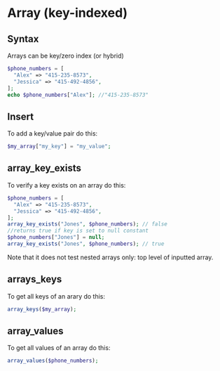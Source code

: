 # Array (key-indexed)

## Syntax

Arrays can be key/zero index (or hybrid) </br>
```php
$phone_numbers = [
  "Alex" => "415-235-8573",
  "Jessica" => "415-492-4856",
];
echo $phone_numbers["Alex"]; //"415-235-8573"
```

## Insert

To add a key/value pair do this: </br>
```php
$my_array["my_key"] = "my_value";
```

## array_key_exists

To verify a key exists on an array do this: </br>
```php 
$phone_numbers = [
  "Alex" => "415-235-8573",
  "Jessica" => "415-492-4856",
];
array_key_exists("Jones", $phone_numbers); // false
//returns true if key is set to null constant
$phone_numbers["Jones"] = null;
array_key_exists("Jones", $phone_numbers); // true
```
Note that it does not test nested arrays only: top level of inputted array. </br>

## arrays_keys

To get all keys of an arary do this: </br>
```php
array_keys($my_array);
```

## array_values

To get all values of an array do this: </br>
```php
array_values($phone_numbers);
```